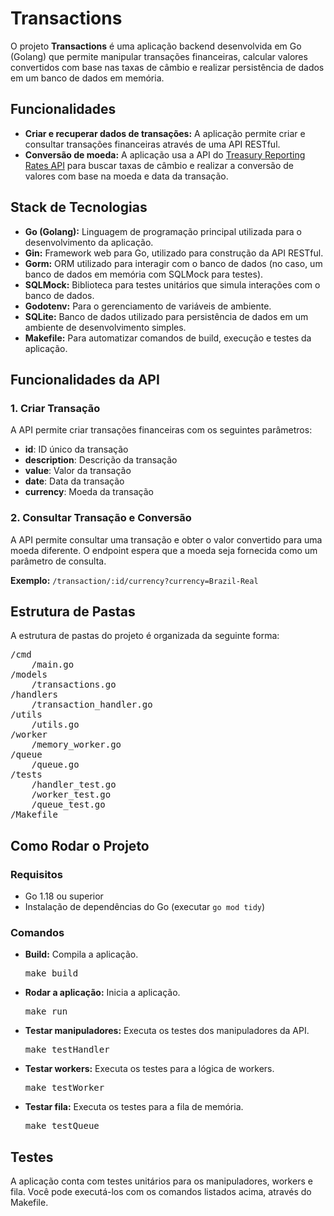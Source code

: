 <h1>Transactions</h1>
<p>O projeto <strong>Transactions</strong> é uma aplicação backend desenvolvida em Go (Golang) que permite manipular transações financeiras, calcular valores convertidos com base nas taxas de câmbio e realizar persistência de dados em um banco de dados em memória.</p>

<h2>Funcionalidades</h2>
<ul>
    <li><strong>Criar e recuperar dados de transações:</strong> A aplicação permite criar e consultar transações financeiras através de uma API RESTful.</li>
    <li><strong>Conversão de moeda:</strong> A aplicação usa a API do <a href="https://api.fiscaldata.treasury.gov" target="_blank">Treasury Reporting Rates API</a> para buscar taxas de câmbio e realizar a conversão de valores com base na moeda e data da transação.</li>
</ul>

<h2>Stack de Tecnologias</h2>
<ul>
    <li><strong>Go (Golang):</strong> Linguagem de programação principal utilizada para o desenvolvimento da aplicação.</li>
    <li><strong>Gin:</strong> Framework web para Go, utilizado para construção da API RESTful.</li>
    <li><strong>Gorm:</strong> ORM utilizado para interagir com o banco de dados (no caso, um banco de dados em memória com SQLMock para testes).</li>
    <li><strong>SQLMock:</strong> Biblioteca para testes unitários que simula interações com o banco de dados.</li>
    <li><strong>Godotenv:</strong> Para o gerenciamento de variáveis de ambiente.</li>
    <li><strong>SQLite:</strong> Banco de dados utilizado para persistência de dados em um ambiente de desenvolvimento simples.</li>
    <li><strong>Makefile:</strong> Para automatizar comandos de build, execução e testes da aplicação.</li>
</ul>

<h2>Funcionalidades da API</h2>

<h3>1. Criar Transação</h3>
<p>A API permite criar transações financeiras com os seguintes parâmetros:</p>
<ul>
    <li><strong>id</strong>: ID único da transação</li>
    <li><strong>description</strong>: Descrição da transação</li>
    <li><strong>value</strong>: Valor da transação</li>
    <li><strong>date</strong>: Data da transação</li>
    <li><strong>currency</strong>: Moeda da transação</li>
</ul>

<h3>2. Consultar Transação e Conversão</h3>
<p>A API permite consultar uma transação e obter o valor convertido para uma moeda diferente. O endpoint espera que a moeda seja fornecida como um parâmetro de consulta.</p>
<p><strong>Exemplo:</strong> <code>/transaction/:id/currency?currency=Brazil-Real</code></p>

<h2>Estrutura de Pastas</h2>
<p>A estrutura de pastas do projeto é organizada da seguinte forma:</p>
<pre>
/cmd
    /main.go                  
/models
    /transactions.go           
/handlers
    /transaction_handler.go    
/utils
    /utils.go                 
/worker
    /memory_worker.go          
/queue
    /queue.go                  
/tests
    /handler_test.go           
    /worker_test.go            
    /queue_test.go             
/Makefile                     
</pre>

<h2>Como Rodar o Projeto</h2>

<h3>Requisitos</h3>
<ul>
    <li>Go 1.18 ou superior</li>
    <li>Instalação de dependências do Go (executar <code>go mod tidy</code>)</li>
</ul>

<h3>Comandos</h3>
<ul>
    <li><strong>Build:</strong> Compila a aplicação.
        <pre>make build</pre>
    </li>
    <li><strong>Rodar a aplicação:</strong> Inicia a aplicação.
        <pre>make run</pre>
    </li>
    <li><strong>Testar manipuladores:</strong> Executa os testes dos manipuladores da API.
        <pre>make testHandler</pre>
    </li>
    <li><strong>Testar workers:</strong> Executa os testes para a lógica de workers.
        <pre>make testWorker</pre>
    </li>
    <li><strong>Testar fila:</strong> Executa os testes para a fila de memória.
        <pre>make testQueue</pre>
    </li>
</ul>

<h2>Testes</h2>
<p>A aplicação conta com testes unitários para os manipuladores, workers e fila. Você pode executá-los com os comandos listados acima, através do Makefile.</p>

</body>
</html>

